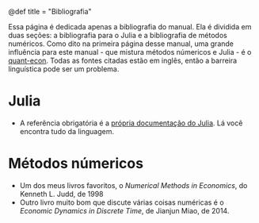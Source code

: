 @def title = "Bibliografia"

Essa página é dedicada apenas a bibliografia do manual. Ela é dividida em duas seções: a bibliografia para o Julia e a bibliografia de métodos numéricos. Como dito na primeira página desse manual, uma grande influência para este manual - que mistura métodos númericos e Julia - é o [quant-econ](https://lectures.quantecon.org/jl/). Todas as fontes citadas estão em inglês, então a barreira linguística pode ser um problema.

# Julia

* A referência obrigatória é a [própria documentação do Julia](https://docs.julialang.org/en). Lá você encontra tudo da linguagem.

# Métodos númericos

* Um dos meus livros favoritos, o _Numerical Methods in Economics_, do Kenneth L. Judd, de 1998
* Outro livro muito bom que discute várias coisas numéricas é o _Economic Dynamics in Discrete Time_, de Jianjun Miao, de 2014.

